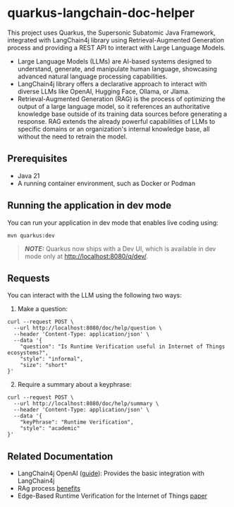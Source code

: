 # quarkus-langchain-doc-helper

This project uses Quarkus, the Supersonic Subatomic Java Framework, integrated with LangChain4j
library using Retrieval-Augmented Generation process and
providing a REST API to interact with Large Language Models. 

- Large Language Models (LLMs) are AI-based systems designed to understand, generate, and manipulate human language, 
showcasing advanced natural language processing capabilities. 
- LangChain4j library offers a declarative approach to interact with diverse LLMs like OpenAI, Hugging Face, Ollama, or Jlama.
- Retrieval-Augmented Generation (RAG) is the process of optimizing the output of a large language model, so it references 
an authoritative knowledge base outside of its training data sources before generating a response. RAG extends the already
powerful capabilities of LLMs to specific domains or an organization's internal knowledge base, all without the need to retrain the model.

## Prerequisites
- Java 21
- A running container environment, such as Docker or Podman


## Running the application in dev mode

You can run your application in dev mode that enables live coding using:

```shell script
mvn quarkus:dev
```

> **_NOTE:_**  Quarkus now ships with a Dev UI, which is available in dev mode only at <http://localhost:8080/q/dev/>.

## Requests
You can interact with the LLM using the following two ways:

1) Make a question:
```
curl --request POST \
  --url http://localhost:8080/doc/help/question \
  --header 'Content-Type: application/json' \
  --data '{
	"question": "Is Runtime Verification useful in Internet of Things ecosystems?",
	"style": "informal",
	"size": "short"
}'
```

2) Require a summary about a keyphrase:

```
curl --request POST \
  --url http://localhost:8080/doc/help/summary \
  --header 'Content-Type: application/json' \
  --data '{
	"keyPhrase": "Runtime Verification",
	"style": "academic"
}'
```

## Related Documentation

- LangChain4j OpenAI ([guide](https://docs.quarkiverse.io/quarkus-langchain4j/dev/index.html)): Provides the basic integration with LangChain4j
- RAg process [benefits](https://aws.amazon.com/what-is/retrieval-augmented-generation/)
- Edge-Based Runtime Verification for the Internet of Things [paper](https://ieeexplore.ieee.org/stamp/stamp.jsp?tp=&arnumber=9411895)
